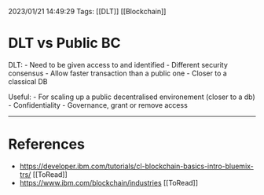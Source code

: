 2023/01/21 14:49:29
Tags: [[DLT]] [[Blockchain]]

# DLT vs Public BC 

DLT:
    - Need to be given access to and identified
    - Different security consensus
    - Allow faster transaction than a public one
    - Closer to a classical DB

Useful:
    - For scaling up a public decentralised environement (closer to a db)
    - Confidentiality 
    - Governance, grant or remove access


---
# References
- https://developer.ibm.com/tutorials/cl-blockchain-basics-intro-bluemix-trs/ [[ToRead]]
- https://www.ibm.com/blockchain/industries [[ToRead]]

